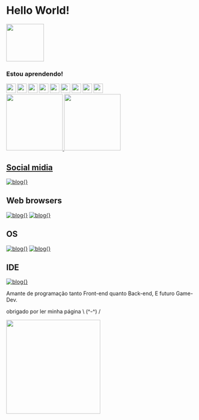
# Hello World!

<div>
    <p float="center">
         <img src="https://steamuserimages-a.akamaihd.net/ugc/863989189980280708/48B6AB8F12E623E5C9657235E129144E25BC89AA/?imw=5000&imh=5000&ima=fit&impolicy=Letterbox&imcolor=%23000000&letterbox=false" width="100">     
    </p>
</div>

### Estou aprendendo!
<div id="icons">
    <img src="https://cdn.jsdelivr.net/gh/devicons/devicon/icons/html5/html5-plain-wordmark.svg" width="25" height="25"/>
    <img src="https://cdn.jsdelivr.net/gh/devicons/devicon/icons/css3/css3-plain-wordmark.svg" width="25" height="25"/>
    <img src="https://cdn.jsdelivr.net/gh/devicons/devicon/icons/javascript/javascript-plain.svg" width="25" height="25"/>
    <img src="https://cdn.jsdelivr.net/gh/devicons/devicon/icons/java/java-original.svg" width="25" height="25"/>
    <img src="https://cdn.jsdelivr.net/gh/devicons/devicon/icons/python/python-original.svg" width="25" height="25"/>
    <img src="https://cdn.jsdelivr.net/gh/devicons/devicon/icons/git/git-original.svg" width="25" height="25"/>
    <img src="https://cdn.jsdelivr.net/gh/devicons/devicon/icons/nodejs/nodejs-original.svg" width="25" height="25"/>
    <img src="https://cdn.jsdelivr.net/gh/devicons/devicon/icons/react/react-original.svg" width="25" height="25"/>
    <img src="https://cdn.jsdelivr.net/gh/devicons/devicon/icons/php/php-plain.svg"width="25" height="25"/>
    <i class="devicon-microsoftsqlserver-plain-wordmark" width="25" height="25"></i> 
</div>
<div>
<a href="https://github.com/Tyran15">
<img height="150em" src="https://github-readme-stats.vercel.app/api/top-langs/?username=Tyran15&layout=compact&langs_count=7&theme=dracula"/>
<img height="150em" src="https://github-readme-stats.vercel.app/api?username=Tyran15&show_icons=true&theme=dracula&include_all_commits=true&count_private=true"/>
</div>

## Social midia 

[![blog{}](https://img.shields.io/badge/Reddit-FF4500?style=for-the-badge&logo=reddit&logoColor=white)](https://www.reddit.com/user/Mateus_henri)

## Web browsers

[![blog{}](https://img.shields.io/badge/Firefox_Browser-FF7139?style=for-the-badge&logo=Firefox-Browser&logoColor=white)](https://www.mozilla.org/pt-BR/firefox/new/)
[![blog{}](https://img.shields.io/badge/Brave-FF1B2D?style=for-the-badge&logo=Brave&logoColor=white)](https://brave.com/pt-br/)

## OS

[![blog{}](https://img.shields.io/badge/manjaro-35BF5C?style=for-the-badge&logo=manjaro&logoColor=white)](https://manjaro.org/)
[![blog{}](https://img.shields.io/badge/Windows-0078D6?style=for-the-badge&logo=windows&logoColor=white)](https://www.microsoft.com/pt-br/software-download/windows10ISO)

## IDE

[![blog{}](https://img.shields.io/badge/Visual_Studio_Code-0078D4?style=for-the-badge&logo=visual%20studio%20code&logoColor=white)](https://code.visualstudio.com/)

Amante de programação tanto Front-end quanto Back-end, E futuro Game-Dev.

obrigado por ler minha página \ (^-^) /

<div>
    <p float="center">
         <img src="https://i0.wp.com/cdn1.sbnation.com/assets/3786027/mario.gif" width="250">     
    </p>
</div>
